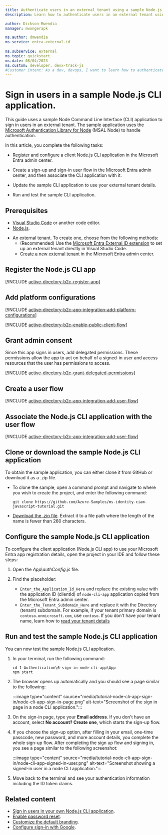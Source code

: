 ```yaml
---
title: Authenticate users in an external tenant using a sample Node.js CLI app
description: Learn how to authenticate users in an external tenant using a sample Node.js CLI application.

author: Dickson-Mwendia
manager: mwongerapk

ms.author: dmwendia
ms.service: entra-external-id
 
ms.subservice: external
ms.topic: quickstart
ms.date: 08/04/2023
ms.custom: developer, devx-track-js
#Customer intent: As a dev, devops, I want to learn how to authenticate users in an external tenant using a sample Node.js CLI application
---
```


# Sign in users in a sample Node.js CLI application. 

This guide uses a sample Node Command Line Interface (CLI) application to sign in users in an external tenant. The sample application uses the [Microsoft Authentication Library for Node](/javascript/api/%40azure/msal-node/) (MSAL Node) to handle authentication.

In this article, you complete the following tasks:

- Register and configure a client Node.js CLI application in the Microsoft Entra admin center.

- Create a sign-up and sign-in user flow in the Microsoft Entra admin center, and then associate the CLI application with it.

- Update the sample CLI application to use your external tenant details.

- Run and test the sample CLI application. 

## Prerequisites

* [Visual Studio Code](https://code.visualstudio.com/download) or another code editor.
* [Node.js](https://nodejs.org).
- An external tenant. To create one, choose from the following methods:
  - (Recommended) Use the [Microsoft Entra External ID extension](https://aka.ms/ciamvscode/samples/marketplace) to set up an external tenant directly in Visual Studio Code.
  - [Create a new external tenant](how-to-create-external-tenant-portal.md) in the Microsoft Entra admin center.

## Register the Node.js CLI app

[!INCLUDE [active-directory-b2c-register-app](./includes/register-app/register-client-app-common.md)] 

## Add platform configurations

[!INCLUDE [active-directory-b2c-app-integration-add-platform-configurations](./includes/register-app/add-platform-redirect-url-node-cli.md)]

[!INCLUDE [active-directory-b2c-enable-public-client-flow](./includes/register-app/enable-public-client-flow.md)]  

## Grant admin consent

Since this app signs in users, add delegated permissions. These permissions allow the app to act on behalf of a signed-in user and access resources that the user has permissions to access. 

[!INCLUDE [active-directory-b2c-grant-delegated-permissions](./includes/register-app/grant-api-permission-sign-in.md)] 

## Create a user flow 

[!INCLUDE [active-directory-b2c-app-integration-add-user-flow](./includes/configure-user-flow/create-sign-in-sign-out-user-flow.md)] 

## Associate the Node.js CLI application with the user flow

[!INCLUDE [active-directory-b2c-app-integration-add-user-flow](./includes/configure-user-flow/add-app-user-flow.md)]


## Clone or download the sample Node.js CLI application

To obtain the sample application, you can either clone it from GitHub or download it as a .zip file.

- To clone the sample, open a command prompt and navigate to where you wish to create the project, and enter the following command:

    ```console
    git clone https://github.com/Azure-Samples/ms-identity-ciam-javascript-tutorial.git
    ```

- [Download the .zip file](https://github.com/Azure-Samples/ms-identity-ciam-javascript-tutorial/archive/refs/heads/main.zip). Extract it to a file path where the length of the name is fewer than 260 characters.


## Configure the sample Node.js CLI application 

To configure the client application (Node.js CLI app) to use your Microsoft Entra app registration details, open the project in your IDE and follow these steps:

1. Open the *App\authConfig.js* file.
1. Find the placeholder:

    - `Enter_the_Application_Id_Here` and replace the existing value with the application ID (clientId) of `node-cli-app` application copied from the Microsoft Entra admin center.
    - `Enter_the_Tenant_Subdomain_Here` and replace it with the Directory (tenant) subdomain. For example, if your tenant primary domain is `contoso.onmicrosoft.com`, use `contoso`. If you don't have your tenant name, learn how to [read your tenant details](how-to-create-external-tenant-portal.md#get-the-external-tenant-details)

## Run and test the sample Node.js CLI application

You can now test the sample Node.js CLI application.

1. In your terminal, run the following command:

    ```console
    cd 1-Authentication\6-sign-in-node-cli-app\App
    npm start
    ```

1. The browser opens up automatically and you should see a page similar to the following:

     :::image type="content" source="media/tutorial-node-cli-app-sign-in/node-cli-app-sign-in-page.png" alt-text="Screenshot of the sign in page in a node CLI application.":::

1. On the sign-in page, type your **Email address**. If you don't have an account, select **No account? Create one**, which starts the sign-up flow.

1. If you choose the sign-up option, after filling in your email, one-time passcode, new password, and more account details, you complete the whole sign-up flow. After completing the sign up flow and signing in, you see a page similar to the following screenshot:

     :::image type="content" source="media/tutorial-node-cli-app-sign-in/node-cli-app-signed-in-user.png" alt-text="Screenshot showing a signed-in user in a node CLI application.":::

1. Move back to the terminal and see your authentication information including the ID token claims.

## Related content

- [Sign in users in your own Node.js CLI application](tutorial-cli-app-node-sign-in-prepare-tenant.md).
- [Enable password reset](how-to-enable-password-reset-customers.md).
- [Customize the default branding](how-to-customize-branding-customers.md).
- [Configure sign-in with Google](how-to-google-federation-customers.md).
